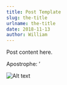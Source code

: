 ```yaml
---
title: Post Template
slug: the-title
urlname: the-title
date: 2018-11-13
author: William
---
```

Post content here.

Apostrophe: &#x02bc;

<img src="{static}/images/2009-06-20-table-1.jpg" alt="Alt text" class="img-fluid">

[other-post]: {filename}/200x-whatever.md
